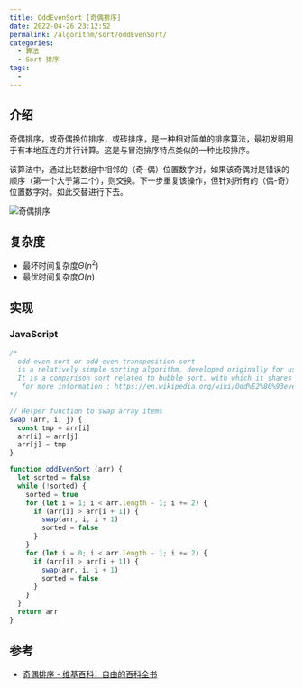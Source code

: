 ```yaml
---
title: OddEvenSort [奇偶排序]
date: 2022-04-26 23:12:52
permalink: /algorithm/sort/oddEvenSort/
categories:
  - 算法
  - Sort 排序
tags:
  - 
---
```


## 介绍

奇偶排序，或奇偶换位排序，或砖排序，是一种相对简单的排序算法，最初发明用于有本地互连的并行计算。这是与冒泡排序特点类似的一种比较排序。

该算法中，通过比较数组中相邻的（奇-偶）位置数字对，如果该奇偶对是错误的顺序（第一个大于第二个），则交换。下一步重复该操作，但针对所有的（偶-奇）位置数字对。如此交替进行下去。

![奇偶排序](https://upload.wikimedia.org/wikipedia/commons/1/1b/Odd_even_sort_animation.gif)

## 复杂度

- 最坏时间复杂度$\Theta (n^{2})$
- 最优时间复杂度$O(n)$

## 实现

### JavaScript

```js
/*
  odd–even sort or odd–even transposition sort
  is a relatively simple sorting algorithm, developed originally for use on parallel processors with local interconnections.
  It is a comparison sort related to bubble sort, with which it shares many characteristics.
   for more information : https://en.wikipedia.org/wiki/Odd%E2%80%93even_sort
*/

// Helper function to swap array items
swap (arr, i, j) {
  const tmp = arr[i]
  arr[i] = arr[j]
  arr[j] = tmp
}

function oddEvenSort (arr) {
  let sorted = false
  while (!sorted) {
    sorted = true
    for (let i = 1; i < arr.length - 1; i += 2) {
      if (arr[i] > arr[i + 1]) {
        swap(arr, i, i + 1)
        sorted = false
      }
    }
    for (let i = 0; i < arr.length - 1; i += 2) {
      if (arr[i] > arr[i + 1]) {
        swap(arr, i, i + 1)
        sorted = false
      }
    }
  }
  return arr
}
```

## 参考

- [奇偶排序 - 维基百科，自由的百科全书](https://zh.wikipedia.org/wiki/%E5%A5%87%E5%81%B6%E6%8E%92%E5%BA%8F)